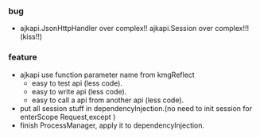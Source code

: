 ### bug
* ajkapi.JsonHttpHandler over complex!! ajkapi.Session over complex!!!(kiss!!)

### feature
* ajkapi use function parameter name from kmgReflect
    * easy to test api (less code).
    * easy to write api (less code).
    * easy to call a api from another api (less code).
* put all session stuff in dependencyInjection.(no need to init session for enterScope Request,except )
* finish ProcessManager, apply it to dependencyInjection.
